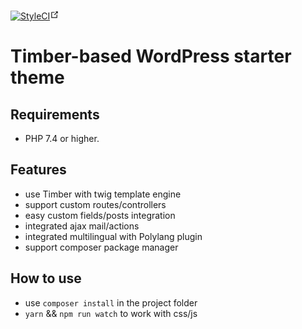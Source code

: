 <a href="https://styleci.io/repos/65714660" target="_blank" rel="noopener noreferrer"><img src="https://github.styleci.io/repos/79059090/shield" alt="StyleCI"><span><svg xmlns="http://www.w3.org/2000/svg" aria-hidden="true" focusable="false" x="0px" y="0px" viewBox="0 0 100 100" width="15" height="15" class="icon outbound"><path fill="currentColor" d="M18.8,85.1h56l0,0c2.2,0,4-1.8,4-4v-32h-8v28h-48v-48h28v-8h-32l0,0c-2.2,0-4,1.8-4,4v56C14.8,83.3,16.6,85.1,18.8,85.1z"></path> <polygon fill="currentColor" points="45.7,48.7 51.3,54.3 77.2,28.5 77.2,37.2 85.2,37.2 85.2,14.9 62.8,14.9 62.8,22.9 71.5,22.9"></polygon></svg> <span class="sr-only"></span></span></a>

Timber-based WordPress starter theme
=======

## Requirements

- PHP 7.4 or higher.

## Features

- use Timber with twig template engine
- support custom routes/controllers
- easy custom fields/posts integration
- integrated ajax mail/actions
- integrated multilingual with Polylang plugin
- support composer package manager

## How to use

- use `composer install` in the project folder
- `yarn` && `npm run watch` to work with css/js
